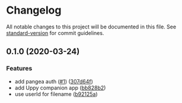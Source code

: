 # Changelog

All notable changes to this project will be documented in this file. See [standard-version](https://github.com/conventional-changelog/standard-version) for commit guidelines.

## 0.1.0 (2020-03-24)


### Features

* add pangea auth ([#1](https://github.com/LongTailBio/pangea-companion/issues/1)) ([307d64f](https://github.com/LongTailBio/pangea-companion/commit/307d64f29ebb9953523ea6bf57e325a710393e29))
* add Uppy companion app ([bb828b2](https://github.com/LongTailBio/pangea-companion/commit/bb828b2853013458698f3e2d637eb8e4dd82301d))
* use userId for filename ([b92125a](https://github.com/LongTailBio/pangea-companion/commit/b92125af95fb343de15bc67a482b89dc21de34b3))
